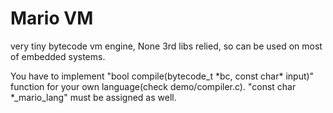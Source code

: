 # Mario VM
very tiny bytecode vm engine, None 3rd libs relied, so can be used on most of embedded systems.

You have to implement "bool compile(bytecode_t \*bc, const char\* input)" function for your own language(check demo/compiler.c). "const char \*_mario_lang" must be assigned as well.
